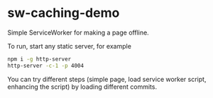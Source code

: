 # sw-caching-demo

Simple ServiceWorker for making a page offline.

To run, start any static server, for example

```sh
npm i -g http-server
http-server -c-1 -p 4004
```

You can try different steps (simple page, load service worker script,
enhancing the script) by loading different commits.
